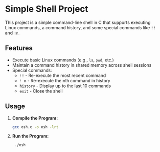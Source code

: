 # Simple Shell Project

This project is a simple command-line shell in C that supports executing Linux commands, a command history, and some special commands like `!!` and `!n`.

## Features

- Execute basic Linux commands (e.g., `ls`, `pwd`, etc.)
- Maintain a command history in shared memory across shell sessions
- Special commands:
  - `!!` - Re-execute the most recent command
  - `! n` - Re-execute the nth command in history
  - `history` - Display up to the last 10 commands
  - `exit` - Close the shell

## Usage

1. **Compile the Program:**
   ```bash
   gcc osh.c -o osh -lrt
   
2. **Run the Program:**
   ```bash
    ./osh
